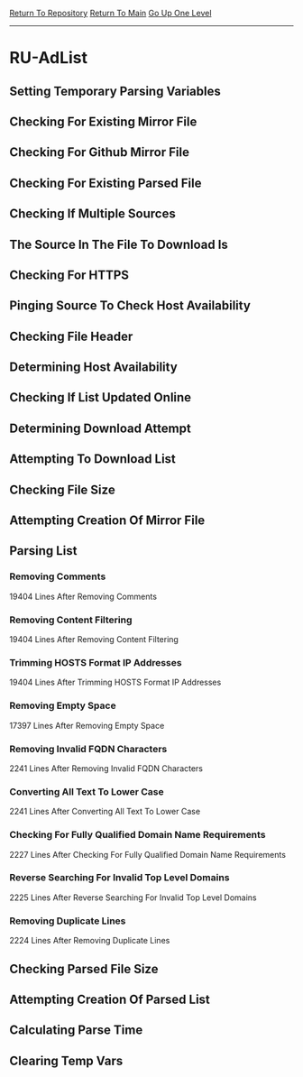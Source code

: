 [Return To Repository](https://github.com/deathbybandaid/piholeparser/)
[Return To Main](https://github.com/deathbybandaid/piholeparser/blob/master/RecentRunLogs/Mainlog.md)
[Go Up One Level](https://github.com/deathbybandaid/piholeparser/blob/master/RecentRunLogs/TopLevelScripts/30-Processing-External-Blacklists.md)
____________________________________
# RU-AdList
## Setting Temporary Parsing Variables
## Checking For Existing Mirror File
## Checking For Github Mirror File
## Checking For Existing Parsed File
## Checking If Multiple Sources
## The Source In The File To Download Is
## Checking For HTTPS
## Pinging Source To Check Host Availability
## Checking File Header
## Determining Host Availability
## Checking If List Updated Online
## Determining Download Attempt
## Attempting To Download List
## Checking File Size
## Attempting Creation Of Mirror File
## Parsing List
### Removing Comments
19404 Lines After Removing Comments
### Removing Content Filtering
19404 Lines After Removing Content Filtering
### Trimming HOSTS Format IP Addresses
19404 Lines After Trimming HOSTS Format IP Addresses
### Removing Empty Space
17397 Lines After Removing Empty Space
### Removing Invalid FQDN Characters
2241 Lines After Removing Invalid FQDN Characters
### Converting All Text To Lower Case
2241 Lines After Converting All Text To Lower Case
### Checking For Fully Qualified Domain Name Requirements
2227 Lines After Checking For Fully Qualified Domain Name Requirements
### Reverse Searching For Invalid Top Level Domains
2225 Lines After Reverse Searching For Invalid Top Level Domains
### Removing Duplicate Lines
2224 Lines After Removing Duplicate Lines
## Checking Parsed File Size
## Attempting Creation Of Parsed List
## Calculating Parse Time
## Clearing Temp Vars

